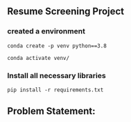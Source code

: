 ## Resume Screening Project

### created a environment
`conda create -p venv python==3.8`

`conda activate venv/`

### Install all necessary libraries

`pip install -r requirements.txt`


## Problem Statement:




